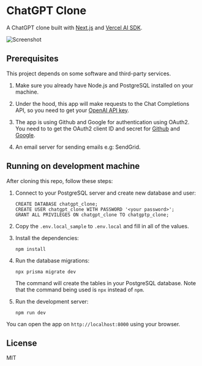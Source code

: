ChatGPT Clone
=============
A ChatGPT clone built with [Next.js](https://nextjs.org/) and [Vercel AI SDK](https://sdk.vercel.ai/docs). 

![Screenshot](https://www.nashruddinamin.com/assets/img/chatgpt-clone.png)


## Prerequisites
This project depends on some software and third-party services.

1.  Make sure you already have Node.js and PostgreSQL installed on your machine.

1.  Under the hood, this app will make requests to the Chat Completions API, so you need to get your [OpenAI API key](https://platform.openai.com/docs/quickstart/step-2-setup-your-api-key).

1.  The app is using Github and Google for authentication using OAuth2. You need to to get the OAuth2 client ID and secret for [Github](https://docs.github.com/en/apps/oauth-apps/building-oauth-apps/creating-an-oauth-app) and [Google](https://developers.google.com/identity/protocols/oauth2).

1.  An email server for sending emails e.g: SendGrid.


## Running on development machine
After cloning this repo, follow these steps:

1.  Connect to your PostgreSQL server and create new database and user:

        CREATE DATABASE chatgpt_clone;
        CREATE USER chatgpt_clone WITH PASSWORD '<your password>';
        GRANT ALL PRIVILEGES ON chatgpt_clone TO chatgptp_clone;

1.  Copy the `.env.local_sample` to `.env.local` and fill in all of the values.

1.  Install the dependencies:

        npm install

1.  Run the database migrations:

        npx prisma migrate dev

    The command will create the tables in your PostgreSQL database. Note that the command being used is `npx` instead of `npm`.

1.  Run the development server:

        npm run dev

You can open the app on `http://localhost:8000` using your browser.


## License
MIT
